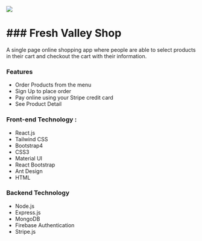 
![](https://i.ibb.co/FD42mTQ/Capture.png)

<h1>### Fresh Valley Shop</h1>

A single page online shopping app where people are able to select products in their cart and checkout the cart with their information.


### Features

- Order Products from the menu
- Sign Up to place order
- Pay online using your Stripe credit card
- See Product Detail

### Front-end Technology :

- React.js
- Tailwind CSS
- Bootstrap4
- CSS3
- Material UI
- React Bootstrap
- Ant Design
- HTML

### Backend Technology

- Node.js
- Express.js
- MongoDB
- Firebase Authentication
- Stripe.js
